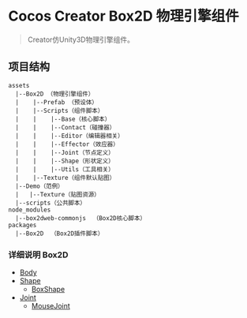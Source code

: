 # Cocos Creator Box2D 物理引擎组件

>Creator仿Unity3D物理引擎组件。

## 项目结构

```
assets
  |--Box2D （物理引擎组件）
  |    |--Prefab （预设体）
  |    |--Scripts（组件脚本）
  |    |    |--Base（核心脚本）
  |    |    |--Contact（碰撞器）
  |    |    |--Editor（编辑器相关）
  |    |    |--Effector（效应器）
  |    |    |--Joint（节点定义）
  |    |    |--Shape（形状定义）
  |    |    |--Utils（工具相关）
  |    |--Texture（组件默认贴图）
  |--Demo（范例）
  |   |--Texture（贴图资源）
  |--scripts（公共脚本）
node_modules
  |--box2dweb-commonjs  （Box2D核心脚本）
packages
  |--Box2D  （Box2D插件脚本）
```

### 详细说明 Box2D

- [Body](assets/cases/01_graphics/01_sprite)
- [Shape](assets/cases/01_graphics/02_particle)
  - [BoxShape](assets/cases/01_graphics/02_particle/simple_particle.md)
- [Joint](assets/cases/01_graphics/02_particle)
  - [MouseJoint](assets/cases/01_graphics/02_particle/simple_particle.md)



